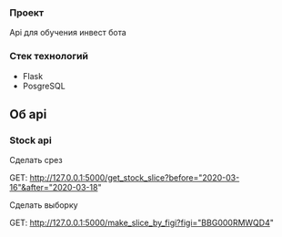 


### Проект
Api для обучения инвест бота 


### Стек технологий
- Flask
- PosgreSQL

## Об api

### Stock api

Сделать срез 

GET: http://127.0.0.1:5000/get_stock_slice?before="2020-03-16"&after="2020-03-18"

Сделать выборку 

GET:  http://127.0.0.1:5000/make_slice_by_figi?figi="BBG000RMWQD4"